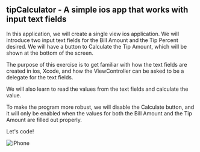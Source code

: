 tipCalculator - A simple ios app that works with input text fields
------------------------------------------------------------------

In this application, we will create a single view ios application. We will introduce
two input text fields for the Bill Amount and the Tip Percent desired. We will have a
button to Calculate the Tip Amount, which will be shown at the bottom of the screen.

The purpose of this exercise is to get familiar with how the text fields are created in
ios, Xcode, and how the ViewController can be asked to be a delegate for the text fields.

We will also learn to read the values from the text fields and calculate the value.

To make the program more robust, we will disable the Calculate button, and it will only
be enabled when the values for both the Bill Amount and the Tip Amount are filled out properly.

Let's code!

![iPhone](http://i1066.photobucket.com/albums/u411/moralesalberto1/tipCalculator.png)



